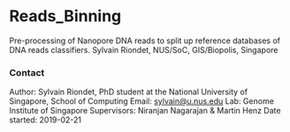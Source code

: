 # Reads_Binning
Pre-processing of Nanopore DNA reads to split up reference databases of DNA reads classifiers.
Sylvain Riondet, NUS/SoC, GIS/Biopolis, Singapore




### Contact
Author: Sylvain Riondet, PhD student at the National University of Singapore, School of Computing
Email: sylvain@u.nus.edu
Lab: Genome Institute of Singapore
Supervisors: Niranjan Nagarajan & Martin Henz
Date started: 2019-02-21


